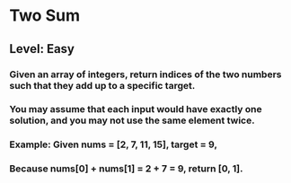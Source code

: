 # Two Sum

## Level: Easy

### Given an array of integers, return indices of the two numbers such that they add up to a specific target.

### You may assume that each input would have exactly one solution, and you may not use the same element twice.

### Example: Given nums = [2, 7, 11, 15], target = 9,

### Because nums[0] + nums[1] = 2 + 7 = 9, return [0, 1].